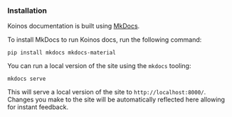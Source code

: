 ### Installation

Koinos documentation is built using [MkDocs](https://www.mkdocs.org/).

To install MkDocs to run Koinos docs, run the following command:

```
pip install mkdocs mkdocs-material
```

You can run a local version of the site using the `mkdocs` tooling:

```
mkdocs serve
```

This will serve a local version of the site to `http://localhost:8000/`. Changes you make to the site will be automatically reflected here allowing for instant feedback.
